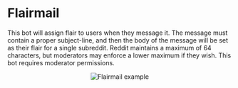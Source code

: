 Flairmail
==============

This bot will assign flair to users when they message it. The message must contain a proper subject-line, and then the body of the message will be set as their flair for a single subreddit. Reddit maintains a maximum of 64 characters, but moderators may enforce a lower maximum if they wish. This bot requires moderator permissions.

<p align="center">
  <img src="https://github.com/voussoir/reddit/blob/master/.GitImages/Flairmail0.png?raw=true" alt="Flairmail example"/>
</p>